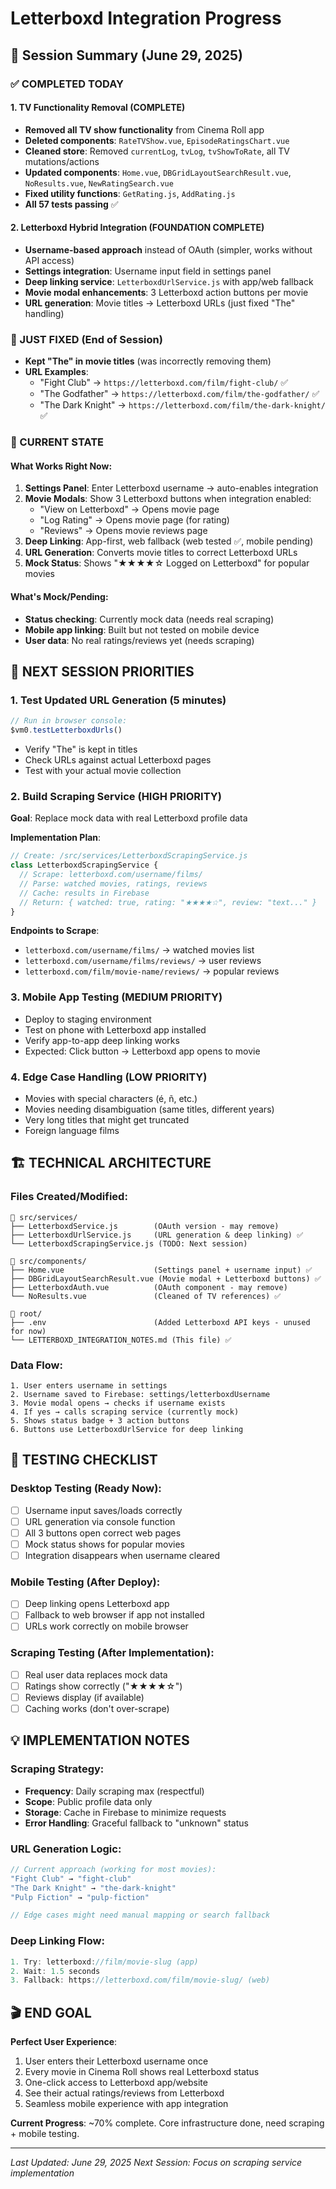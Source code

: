 # Letterboxd Integration Progress

## 📅 Session Summary (June 29, 2025)

### ✅ COMPLETED TODAY

#### 1. TV Functionality Removal (COMPLETE)
- **Removed all TV show functionality** from Cinema Roll app
- **Deleted components**: `RateTVShow.vue`, `EpisodeRatingsChart.vue`
- **Cleaned store**: Removed `currentLog`, `tvLog`, `tvShowToRate`, all TV mutations/actions
- **Updated components**: `Home.vue`, `DBGridLayoutSearchResult.vue`, `NoResults.vue`, `NewRatingSearch.vue`
- **Fixed utility functions**: `GetRating.js`, `AddRating.js`
- **All 57 tests passing** ✅

#### 2. Letterboxd Hybrid Integration (FOUNDATION COMPLETE)
- **Username-based approach** instead of OAuth (simpler, works without API access)
- **Settings integration**: Username input field in settings panel
- **Deep linking service**: `LetterboxdUrlService.js` with app/web fallback
- **Movie modal enhancements**: 3 Letterboxd action buttons per movie
- **URL generation**: Movie titles → Letterboxd URLs (just fixed "The" handling)

### 🔧 JUST FIXED (End of Session)
- **Kept "The" in movie titles** (was incorrectly removing them)
- **URL Examples**:
  - "Fight Club" → `https://letterboxd.com/film/fight-club/` ✅
  - "The Godfather" → `https://letterboxd.com/film/the-godfather/` ✅
  - "The Dark Knight" → `https://letterboxd.com/film/the-dark-knight/` ✅

### 🎯 CURRENT STATE

#### What Works Right Now:
1. **Settings Panel**: Enter Letterboxd username → auto-enables integration
2. **Movie Modals**: Show 3 Letterboxd buttons when integration enabled:
   - "View on Letterboxd" → Opens movie page
   - "Log Rating" → Opens movie page (for rating)
   - "Reviews" → Opens movie reviews page
3. **Deep Linking**: App-first, web fallback (web tested ✅, mobile pending)
4. **URL Generation**: Converts movie titles to correct Letterboxd URLs
5. **Mock Status**: Shows "★★★★☆ Logged on Letterboxd" for popular movies

#### What's Mock/Pending:
- **Status checking**: Currently mock data (needs real scraping)
- **Mobile app linking**: Built but not tested on mobile device
- **User data**: No real ratings/reviews yet (needs scraping)

## 📱 NEXT SESSION PRIORITIES

### 1. Test Updated URL Generation (5 minutes)
```javascript
// Run in browser console:
$vm0.testLetterboxdUrls()
```
- Verify "The" is kept in titles
- Check URLs against actual Letterboxd pages
- Test with your actual movie collection

### 2. Build Scraping Service (HIGH PRIORITY)
**Goal**: Replace mock data with real Letterboxd profile data

**Implementation Plan**:
```javascript
// Create: /src/services/LetterboxdScrapingService.js
class LetterboxdScrapingService {
  // Scrape: letterboxd.com/username/films/
  // Parse: watched movies, ratings, reviews
  // Cache: results in Firebase
  // Return: { watched: true, rating: "★★★★☆", review: "text..." }
}
```

**Endpoints to Scrape**:
- `letterboxd.com/username/films/` → watched movies list
- `letterboxd.com/username/films/reviews/` → user reviews
- `letterboxd.com/film/movie-name/reviews/` → popular reviews

### 3. Mobile App Testing (MEDIUM PRIORITY)
- Deploy to staging environment
- Test on phone with Letterboxd app installed
- Verify app-to-app deep linking works
- Expected: Click button → Letterboxd app opens to movie

### 4. Edge Case Handling (LOW PRIORITY)
- Movies with special characters (é, ñ, etc.)
- Movies needing disambiguation (same titles, different years)
- Very long titles that might get truncated
- Foreign language films

## 🏗️ TECHNICAL ARCHITECTURE

### Files Created/Modified:
```
📁 src/services/
├── LetterboxdService.js        (OAuth version - may remove)
├── LetterboxdUrlService.js     (URL generation & deep linking) ✅
└── LetterboxdScrapingService.js (TODO: Next session)

📁 src/components/
├── Home.vue                    (Settings panel + username input) ✅
├── DBGridLayoutSearchResult.vue (Movie modal + Letterboxd buttons) ✅
├── LetterboxdAuth.vue          (OAuth component - may remove)
└── NoResults.vue               (Cleaned of TV references) ✅

📁 root/
├── .env                        (Added Letterboxd API keys - unused for now)
└── LETTERBOXD_INTEGRATION_NOTES.md (This file) ✅
```

### Data Flow:
```
1. User enters username in settings
2. Username saved to Firebase: settings/letterboxdUsername
3. Movie modal opens → checks if username exists
4. If yes → calls scraping service (currently mock)
5. Shows status badge + 3 action buttons
6. Buttons use LetterboxdUrlService for deep linking
```

## 🧪 TESTING CHECKLIST

### Desktop Testing (Ready Now):
- [ ] Username input saves/loads correctly
- [ ] URL generation via console function
- [ ] All 3 buttons open correct web pages
- [ ] Mock status shows for popular movies
- [ ] Integration disappears when username cleared

### Mobile Testing (After Deploy):
- [ ] Deep linking opens Letterboxd app
- [ ] Fallback to web browser if app not installed
- [ ] URLs work correctly on mobile browser

### Scraping Testing (After Implementation):
- [ ] Real user data replaces mock data
- [ ] Ratings show correctly ("★★★★☆")
- [ ] Reviews display (if available)
- [ ] Caching works (don't over-scrape)

## 💡 IMPLEMENTATION NOTES

### Scraping Strategy:
- **Frequency**: Daily scraping max (respectful)
- **Scope**: Public profile data only
- **Storage**: Cache in Firebase to minimize requests
- **Error Handling**: Graceful fallback to "unknown" status

### URL Generation Logic:
```javascript
// Current approach (working for most movies):
"Fight Club" → "fight-club"
"The Dark Knight" → "the-dark-knight" 
"Pulp Fiction" → "pulp-fiction"

// Edge cases might need manual mapping or search fallback
```

### Deep Linking Flow:
```javascript
1. Try: letterboxd://film/movie-slug (app)
2. Wait: 1.5 seconds
3. Fallback: https://letterboxd.com/film/movie-slug/ (web)
```

## 🎬 END GOAL

**Perfect User Experience**:
1. User enters their Letterboxd username once
2. Every movie in Cinema Roll shows real Letterboxd status
3. One-click access to Letterboxd app/website
4. See their actual ratings/reviews from Letterboxd
5. Seamless mobile experience with app integration

**Current Progress**: ~70% complete. Core infrastructure done, need scraping + mobile testing.

---

*Last Updated: June 29, 2025*
*Next Session: Focus on scraping service implementation*